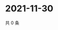 # 2021-11-30

共 0 条

<!-- BEGIN WEIBO -->
<!-- 最后更新时间 Tue Nov 30 2021 07:00:56 GMT+0800 (China Standard Time) -->

<!-- END WEIBO -->

